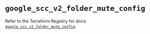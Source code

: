# `google_scc_v2_folder_mute_config`

Refer to the Terraform Registry for docs: [`google_scc_v2_folder_mute_config`](https://registry.terraform.io/providers/hashicorp/google-beta/6.17.0/docs/resources/google_scc_v2_folder_mute_config).
